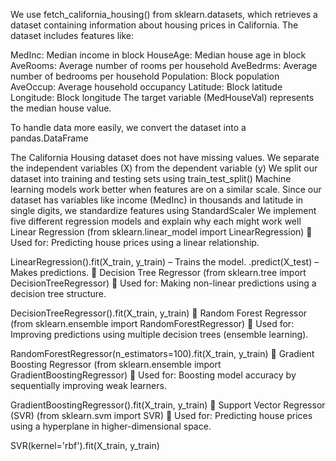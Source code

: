 We use fetch_california_housing() from sklearn.datasets, which retrieves a dataset containing information about housing prices in California. The dataset includes features like:

MedInc: Median income in block
HouseAge: Median house age in block
AveRooms: Average number of rooms per household
AveBedrms: Average number of bedrooms per household
Population: Block population
AveOccup: Average household occupancy
Latitude: Block latitude
Longitude: Block longitude
The target variable (MedHouseVal) represents the median house value.

To handle data more easily, we convert the dataset into a pandas.DataFrame

The California Housing dataset does not have missing values.
We separate the independent variables (X) from the dependent variable (y)
We split our dataset into training and testing sets using train_test_split()
Machine learning models work better when features are on a similar scale. Since our dataset has variables like income (MedInc) in thousands and latitude in single digits, we standardize features using StandardScaler
We implement five different regression models and explain why each might work well
 Linear Regression (from sklearn.linear_model import LinearRegression)
📌 Used for: Predicting house prices using a linear relationship.

LinearRegression().fit(X_train, y_train) – Trains the model.
.predict(X_test) – Makes predictions.
🔹 Decision Tree Regressor (from sklearn.tree import DecisionTreeRegressor)
📌 Used for: Making non-linear predictions using a decision tree structure.

DecisionTreeRegressor().fit(X_train, y_train)
🔹 Random Forest Regressor (from sklearn.ensemble import RandomForestRegressor)
📌 Used for: Improving predictions using multiple decision trees (ensemble learning).

RandomForestRegressor(n_estimators=100).fit(X_train, y_train)
🔹 Gradient Boosting Regressor (from sklearn.ensemble import GradientBoostingRegressor)
📌 Used for: Boosting model accuracy by sequentially improving weak learners.

GradientBoostingRegressor().fit(X_train, y_train)
🔹 Support Vector Regressor (SVR) (from sklearn.svm import SVR)
📌 Used for: Predicting house prices using a hyperplane in higher-dimensional space.

SVR(kernel='rbf').fit(X_train, y_train)
